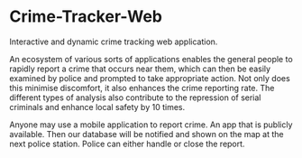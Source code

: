 # Crime-Tracker-Web
Interactive and dynamic crime tracking web application.

An ecosystem of various sorts of applications enables the general people to rapidly report a crime that
occurs near them, which can then be easily examined by police and prompted to take appropriate action. Not
only does this minimise discomfort, it also enhances the crime reporting rate. The different types of
analysis also contribute to the repression of serial criminals and enhance local safety by 10 times.

Anyone may use a mobile application to report crime. An app that is publicly available. Then our database
will be notified and shown on the map at the next police station. Police can either handle or close the
report.
